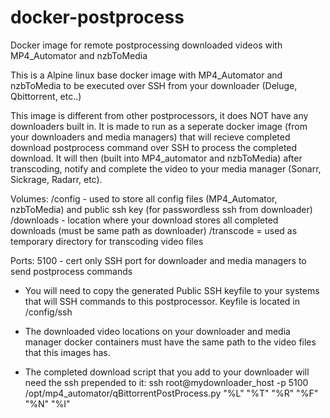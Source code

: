 # docker-postprocess
Docker image for remote postprocessing downloaded videos with MP4_Automator and nzbToMedia

This is a Alpine linux base docker image with MP4_Automator and nzbToMedia to be executed over SSH from your downloader (Deluge, Qbittorrent, etc..)

This image is different from other postprocessors, it does NOT have any downloaders built in.  It is made to run as a seperate docker image (from your downloaders and media managers) that will recieve completed download postprocess command over SSH to process the completed download.  It will then (built into MP4_automator and nzbToMedia) after transcoding, notify and complete the video to your media manager (Sonarr, Sickrage, Radarr, etc).

Volumes: 
    /config - used to store all config files (MP4_Automator, nzbToMedia) and public ssh key (for passwordless ssh from downloader)
    /downloads - location where your download stores all completed downloads (must be same path as downloader)
    /transcode = used as temporary directory for transcoding video files
    
Ports:
    5100 - cert only SSH port for downloader and media managers to send postprocess commands
    
* You will need to copy the generated Public SSH keyfile to your systems that will SSH commands to this postprocessor.  Keyfile is located in /config/ssh

* The downloaded video locations on your downloader and media manager docker containers must have the same path to the video files that this images has.
    
* The completed download script that you add to your downloader will need the ssh prepended to it: 
ssh root@mydownloader_host -p 5100 /opt/mp4_automator/qBittorrentPostProcess.py "%L" "%T" "%R" "%F" "%N" "%I"
